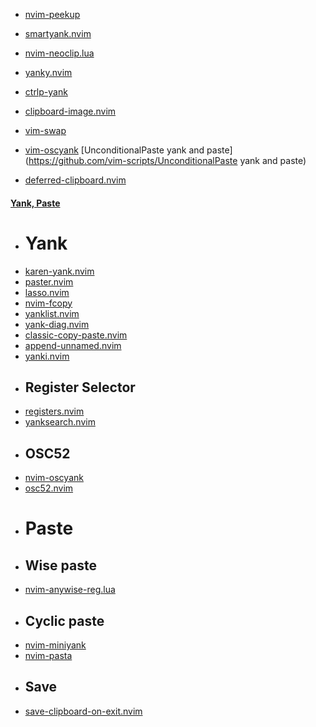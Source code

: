 - [nvim-peekup](https://github.com/gennaro-tedesco/nvim-peekup)
- [smartyank.nvim](https://github.com/ibhagwan/smartyank.nvim)
- [nvim-neoclip.lua](https://github.com/AckslD/nvim-neoclip.lua)
- [yanky.nvim](https://github.com/gbprod/yanky.nvim)
- [ctrlp-yank](https://github.com/wsdjeg/ctrlp-yank)
- [clipboard-image.nvim](https://github.com/ekickx/clipboard-image.nvim)
- [vim-swap](https://github.com/machakann/vim-swap)
- [vim-oscyank](https://github.com/ojroques/vim-oscyank)
   [UnconditionalPaste yank and paste](https://github.com/vim-scripts/UnconditionalPaste yank and paste)

- [deferred-clipboard.nvim](https://github.com/EtiamNullam/deferred-clipboard.nvim)
#### [Yank, Paste](https://yutkat.github.io/my-neovim-pluginlist/#yank-paste)
- # Yank
- [karen-yank.nvim](https://github.com/tenxsoydev/karen-yank.nvim)
- [paster.nvim](https://github.com/vodrazka/paster.nvim)
- [lasso.nvim](https://github.com/austinliuigi/lasso.nvim)
- [nvim-fcopy](https://github.com/tsukimizake/nvim-fcopy)
- [yanklist.nvim](https://github.com/Noah4ever/yanklist.nvim)
- [yank-diag.nvim](https://github.com/suba327777/yank-diag.nvim)
- [classic-copy-paste.nvim](https://github.com/dam9000/classic-copy-paste.nvim)
- [append-unnamed.nvim](https://github.com/jake-stewart/append-unnamed.nvim)
- [yanki.nvim](https://github.com/RomanoZumbe/yanki.nvim)
- ## Register Selector
- [registers.nvim](https://github.com/tversteeg/registers.nvim)
- [yanksearch.nvim](https://github.com/Piotr1215/yanksearch.nvim)
- ## OSC52
- [nvim-oscyank](https://github.com/ojroques/nvim-oscyank)
- [osc52.nvim](https://github.com/yutkat/osc52.nvim)
- # Paste
- ## Wise paste
- [nvim-anywise-reg.lua](https://github.com/AckslD/nvim-anywise-reg.lua)
- ## Cyclic paste
- [nvim-miniyank](https://github.com/bfredl/nvim-miniyank)
- [nvim-pasta](https://github.com/hrsh7th/nvim-pasta)
- ## Save
- [save-clipboard-on-exit.nvim](https://github.com/yutkat/save-clipboard-on-exit.nvim)

